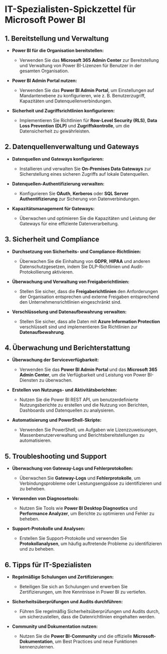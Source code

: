# IT-Spezialisten-Spickzettel für Microsoft Power BI



## 1. Bereitstellung und Verwaltung

- **Power BI für die Organisation bereitstellen:**
  - Verwenden Sie das **Microsoft 365 Admin Center** zur Bereitstellung und Verwaltung von Power BI-Lizenzen für Benutzer in der gesamten Organisation.

- **Power BI Admin Portal nutzen:**
  - Verwenden Sie das **Power BI Admin Portal**, um Einstellungen auf Mandantenebene zu konfigurieren, wie z. B. Benutzerzugriff, Kapazitäten und Datenquellenverbindungen.

- **Sicherheit und Zugriffsrichtlinien konfigurieren:**
  - Implementieren Sie Richtlinien für **Row-Level Security (RLS)**, **Data Loss Prevention (DLP)** und **Zugriffskontrolle**, um die Datensicherheit zu gewährleisten.

## 2. Datenquellenverwaltung und Gateways

- **Datenquellen und Gateways konfigurieren:**
  - Installieren und verwalten Sie **On-Premises Data Gateways** zur Sicherstellung eines sicheren Zugriffs auf lokale Datenquellen.

- **Datenquellen-Authentifizierung verwalten:**
  - Konfigurieren Sie **OAuth**, **Kerberos** oder **SQL Server Authentifizierung** zur Sicherung von Datenverbindungen.

- **Kapazitätsmanagement für Gateways:**
  - Überwachen und optimieren Sie die Kapazitäten und Leistung der Gateways für eine effiziente Datenverarbeitung.

## 3. Sicherheit und Compliance

- **Durchsetzung von Sicherheits- und Compliance-Richtlinien:**
  - Überwachen Sie die Einhaltung von **GDPR**, **HIPAA** und anderen Datenschutzgesetzen, indem Sie DLP-Richtlinien und Audit-Protokollierung aktivieren.

- **Überwachung und Verwaltung von Freigaberichtlinien:**
  - Stellen Sie sicher, dass die **Freigaberichtlinien** den Anforderungen der Organisation entsprechen und externe Freigaben entsprechend den Unternehmensrichtlinien eingeschränkt sind.

- **Verschlüsselung und Datenaufbewahrung verwalten:**
  - Stellen Sie sicher, dass alle Daten mit **Azure Information Protection** verschlüsselt sind und implementieren Sie Richtlinien zur **Datenaufbewahrung**.

## 4. Überwachung und Berichterstattung

- **Überwachung der Serviceverfügbarkeit:**
  - Verwenden Sie das **Power BI Admin Portal** und das **Microsoft 365 Admin Center**, um die Verfügbarkeit und Leistung von Power BI-Diensten zu überwachen.

- **Erstellen von Nutzungs- und Aktivitätsberichten:**
  - Nutzen Sie die Power BI REST API, um benutzerdefinierte Nutzungsberichte zu erstellen und die Nutzung von Berichten, Dashboards und Datenquellen zu analysieren.

- **Automatisierung und PowerShell-Skripte:**
  - Verwenden Sie PowerShell, um Aufgaben wie Lizenzzuweisungen, Massenbenutzerverwaltung und Berichtsbereitstellungen zu automatisieren.

## 5. Troubleshooting und Support

- **Überwachung von Gateway-Logs und Fehlerprotokollen:**
  - Überwachen Sie **Gateway-Logs** und **Fehlerprotokolle**, um Verbindungsprobleme oder Leistungsengpässe zu identifizieren und zu beheben.

- **Verwenden von Diagnosetools:**
  - Nutzen Sie Tools wie **Power BI Desktop Diagnostics** und **Performance Analyzer**, um Berichte zu optimieren und Fehler zu beheben.

- **Support-Protokolle und Analysen:**
  - Erstellen Sie Support-Protokolle und verwenden Sie **Protokollanalysen**, um häufig auftretende Probleme zu identifizieren und zu beheben.

## 6. Tipps für IT-Spezialisten

- **Regelmäßige Schulungen und Zertifizierungen:**
  - Beteiligen Sie sich an Schulungen und erwerben Sie Zertifizierungen, um Ihre Kenntnisse in Power BI zu vertiefen.

- **Sicherheitsüberprüfungen und Audits durchführen:**
  - Führen Sie regelmäßig Sicherheitsüberprüfungen und Audits durch, um sicherzustellen, dass die Datenrichtlinien eingehalten werden.

- **Community und Dokumentation nutzen:**
  - Nutzen Sie die **Power BI-Community** und die offizielle **Microsoft-Dokumentation**, um Best Practices und neue Funktionen kennenzulernen.
